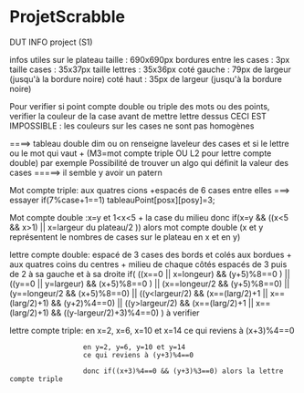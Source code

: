 # ProjetScrabble
DUT INFO project (S1)

infos utiles sur le plateau
  taille : 690x690px
  bordures entre les cases : 3px
  taille cases : 35x37px
  taille lettres : 35x36px
  coté gauche : 79px de largeur (jusqu'à la bordure noire)
  coté haut : 35px de largeur (jusqu'à la bordure noire)
  

Pour verifier si point compte double ou triple des mots ou des points, verifier la couleur de la case avant de mettre lettre dessus
CECI EST IMPOSSIBLE : les couleurs sur les cases ne sont pas homogènes

====> tableau double dim ou on renseigne laveleur des cases et si le lettre ou le mot qui vaut + (M3=mot compte triple OU L2 pour lettre compte double) par exemple
Possibilité de trouver un algo qui définit la valeur des cases =====> il semble y avoir un patern

Mot compte triple: aux quatres cions +espacés de 6 cases entre elles
===> essayer
if(7%case+1==1)
  tableauPoint[posx][posy]=3;
  
Mot compte double :x=y et 1<x<5 + la case du milieu
                   donc if(x=y && ((x<5 && x>1) || x=largeur du plateau/2 )) alors mot compte double
(x et y représentent le nombres de cases sur le plateau en x et en y)

lettre compte double: espacé de 3 cases des bords et colés aux bordues + aux quatres coins du centres + milieu de chaque côtés espacés de 3 puis de 2 à sa gauche et à sa droite
if( ((x==0 || x=longeur) && (y+5)%8==0 ) || ((y==0 || y=largeur) && (x+5)%8==0 ) || (x==longeur/2 && (y+5)%8==0) || (y==longeur/2 && (x+5)%8==0) || ((y<largeur/2) && (x==(larg/2)+1 || x==(larg/2)+1) && (y+2)%4==0) || ((y>largeur/2) && (x==(larg/2)+1 || x==(larg/2)+1) && ((y-largeur/2)+3)%4==0) )
à verifier

lettre compte triple: en x=2, x=6, x=10 et x=14
                      ce qui reviens à (x+3)%4==0
                      
                      en y=2, y=6, y=10 et y=14
                      ce qui reviens à (y+3)%4==0
                      
                      donc if((x+3)%4==0 && (y+3)%3==0) alors la lettre compte triple
